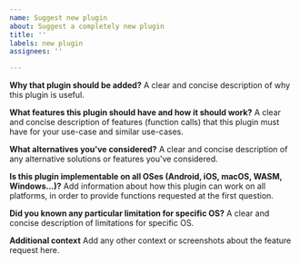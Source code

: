 ```yaml
---
name: Suggest new plugin
about: Suggest a completely new plugin
title: ''
labels: new plugin
assignees: ''

---
```


**Why that plugin should be added?**
A clear and concise description of why this plugin is useful.

**What features this plugin should have and how it should work?**
A clear and concise description of features (function calls) that this plugin must have for your use-case and similar use-cases.

**What alternatives you've considered?**
A clear and concise description of any alternative solutions or features you've considered.

**Is this plugin implementable on all OSes (Android, iOS, macOS, WASM, Windows...)?**
Add information about how this plugin can work on all platforms, in order to provide functions requested at the first question.

**Did you known any particular limitation for specific OS?**
A clear and concise description of limitations for specific OS.

**Additional context**
Add any other context or screenshots about the feature request here.
